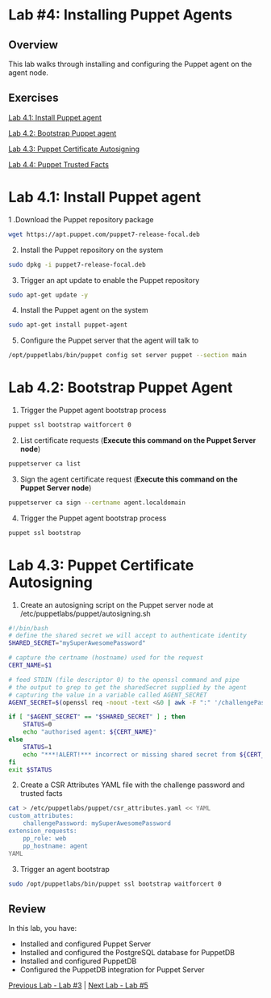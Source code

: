 # Lab #4: Installing Puppet Agents

## Overview

This lab walks through installing and configuring the Puppet agent on the agent node.

## Exercises

[Lab 4.1: Install Puppet agent](#lab-41-install-puppet-agent)

[Lab 4.2: Bootstrap Puppet agent](#lab-42-bootstrap-puppet-agent)

[Lab 4.3: Puppet Certificate Autosigning](#lab-43-puppet-certificate-autosigning)

[Lab 4.4: Puppet Trusted Facts](#lab-44-puppet-trusted-facts)


# Lab 4.1: Install Puppet agent

1 .Download the Puppet repository package

```bash
wget https://apt.puppet.com/puppet7-release-focal.deb
```

2. Install the Puppet repository on the system

```bash
sudo dpkg -i puppet7-release-focal.deb
```

3. Trigger an apt update to enable the Puppet repository

```bash
sudo apt-get update -y
```

4. Install the Puppet agent on the system

```bash
sudo apt-get install puppet-agent
```

5. Configure the Puppet server that the agent will talk to

```bash
/opt/puppetlabs/bin/puppet config set server puppet --section main
```

# Lab 4.2: Bootstrap Puppet Agent

1. Trigger the Puppet agent bootstrap process

```bash
puppet ssl bootstrap waitforcert 0
```

2. List certificate requests (**Execute this command on the Puppet Server node**)

```bash
puppetserver ca list
```

3. Sign the agent certificate request (**Execute this command on the Puppet Server node**)

```bash
puppetserver ca sign --certname agent.localdomain
```

4. Trigger the Puppet agent bootstrap process

```bash
puppet ssl bootstrap
```

# Lab 4.3: Puppet Certificate Autosigning

1. Create an autosigning script on the Puppet server node at /etc/puppetlabs/puppet/autosigning.sh

```bash
#!/bin/bash
# define the shared secret we will accept to authenticate identity
SHARED_SECRET="mySuperAwesomePassword"

# capture the certname (hostname) used for the request
CERT_NAME=$1

# feed STDIN (file descriptor 0) to the openssl command and pipe
# the output to grep to get the sharedSecret supplied by the agent
# capturing the value in a variable called AGENT_SECRET
AGENT_SECRET=$(openssl req -noout -text <&0 | awk -F ":" '/challengePassword/ { gsub(/\n$/, "", $2) ; print $2 }')

if [ "$AGENT_SECRET" == "$SHARED_SECRET" ] ; then
    STATUS=0
    echo "authorised agent: ${CERT_NAME}"
else
    STATUS=1
    echo "***!ALERT!*** incorrect or missing shared secret from ${CERT_NAME}"
fi
exit $STATUS
```

2. Create a CSR Attributes YAML file with the challenge password and trusted facts

```bash
cat > /etc/puppetlabs/puppet/csr_attributes.yaml << YAML
custom_attributes:
    challengePassword: mySuperAwesomePassword
extension_requests:
    pp_role: web
    pp_hostname: agent
YAML
```

3. Trigger an agent bootstrap

```bash
sudo /opt/puppetlabs/bin/puppet ssl bootstrap waitforcert 0
```

## Review

In this lab, you have:

+ Installed and configured Puppet Server
+ Installed and configured the PostgreSQL database for PuppetDB
+ Installed and configured PuppetDB
+ Configured the PuppetDB integration for Puppet Server

[Previous Lab - Lab #3](./03-configuring-puppet-server.md)  |  [Next Lab - Lab #5](./05-puppet-code-development.md)

